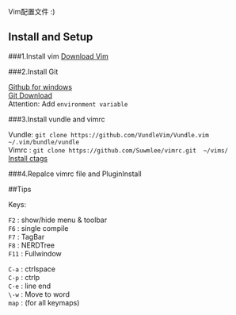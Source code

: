 Vim配置文件 :)

Install and Setup
----------------------------------
###1.Install   vim
[Download Vim](http://www.vim.org/download.php)

###2.Install Git

[Github for windows](https://windows.github.com/)<br />
[Git Download](http://git-scm.com/downloads)<br />
Attention: Add `environment variable`

###3.Install vundle and vimrc

Vundle:   `git clone https://github.com/VundleVim/Vundle.vim ~/.vim/bundle/vundle`<br />
Vimrc :   `git clone https://github.com/Suwmlee/vimrc.git  ~/vims/`<br />
[Install ctags](http://ctags.sourceforge.net/)

###4.Repalce vimrc file and PluginInstall

##Tips

Keys:

`F2`  : show/hide menu & toolbar<br />
`F6`  : single compile<br />
`F7`  : TagBar<br />
`F8`  : NERDTree<br />
`F11`  : Fullwindow<br />

`C-a` : ctrlspace<br />
`C-p` : ctrlp<br />
`C-e` : line end<br />
`\-w` : Move to word<br />
`map` : (for all keymaps)

